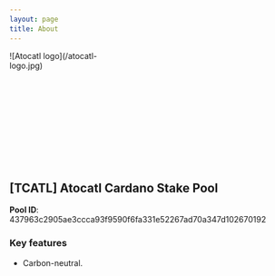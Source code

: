 ```yaml
---
layout: page
title: About
---
```


<div style="width:200px; height:200px">
![Atocatl logo](/atocatl-logo.jpg)
</div>
  
## [TCATL] Atocatl Cardano Stake Pool  

**Pool ID**: 437963c2905ae3ccca93f9590f6fa331e52267ad70a347d102670192

### Key features

- Carbon-neutral.
